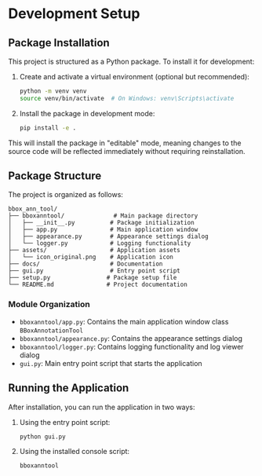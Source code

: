 # Development Setup

## Package Installation

This project is structured as a Python package. To install it for development:

1. Create and activate a virtual environment (optional but recommended):
   ```bash
   python -m venv venv
   source venv/bin/activate  # On Windows: venv\Scripts\activate
   ```

2. Install the package in development mode:
   ```bash
   pip install -e .
   ```

This will install the package in "editable" mode, meaning changes to the source code will be reflected immediately without requiring reinstallation.

## Package Structure

The project is organized as follows:

```
bbox_ann_tool/
├── bboxanntool/              # Main package directory
│   ├── __init__.py          # Package initialization
│   ├── app.py               # Main application window
│   ├── appearance.py        # Appearance settings dialog
│   └── logger.py            # Logging functionality
├── assets/                  # Application assets
│   └── icon_original.png    # Application icon
├── docs/                    # Documentation
├── gui.py                   # Entry point script
├── setup.py                # Package setup file
└── README.md               # Project documentation
```

### Module Organization

- `bboxanntool/app.py`: Contains the main application window class `BBoxAnnotationTool`
- `bboxanntool/appearance.py`: Contains the appearance settings dialog
- `bboxanntool/logger.py`: Contains logging functionality and log viewer dialog
- `gui.py`: Main entry point script that starts the application

## Running the Application

After installation, you can run the application in two ways:

1. Using the entry point script:
   ```bash
   python gui.py
   ```

2. Using the installed console script:
   ```bash
   bboxanntool
   ```
